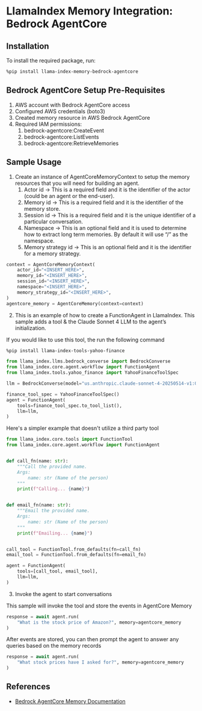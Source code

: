 # LlamaIndex Memory Integration: Bedrock AgentCore

## Installation

To install the required package, run:

```bash
%pip install llama-index-memory-bedrock-agentcore
```

## Bedrock AgentCore Setup Pre-Requisites

1. AWS account with Bedrock AgentCore access
2. Configured AWS credentials (boto3)
3. Created memory resource in AWS Bedrock AgentCore
4. Required IAM permissions:
   1. bedrock-agentcore:CreateEvent
   2. bedrock-agentcore:ListEvents
   3. bedrock-agentcore:RetrieveMemories

## Sample Usage

1. Create an instance of AgentCoreMemoryContext to setup the memory resources that you will need for building an agent.
   1. Actor id → This is a required field and it is the identifier of the actor (could be an agent or the end-user).
   2. Memory id → This is a required field and it is the identifier of the memory store.
   3. Session id → This is a required field and it is the unique identifier of a particular conversation.
   4. Namespace → This is an optional field and it is used to determine how to extract long term memories. By default it will use “/” as the namespace.
   5. Memory strategy id → This is an optional field and it is the identifier for a memory strategy.

```python
context = AgentCoreMemoryContext(
    actor_id="<INSERT_HERE>",
    memory_id="<INSERT_HERE>",
    session_id="<INSERT_HERE>",
    namespace="<INSERT_HERE>",
    memory_strategy_id="<INSERT_HERE>",
)
agentcore_memory = AgentCoreMemory(context=context)
```

2. This is an example of how to create a FunctionAgent in LlamaIndex. This sample adds a tool & the Claude Sonnet 4 LLM to the agent’s initialization.

If you would like to use this tool, the run the following command

```bash
%pip install llama-index-tools-yahoo-finance
```

```python
from llama_index.llms.bedrock_converse import BedrockConverse
from llama_index.core.agent.workflow import FunctionAgent
from llama_index.tools.yahoo_finance import YahooFinanceToolSpec

llm = BedrockConverse(model="us.anthropic.claude-sonnet-4-20250514-v1:0")

finance_tool_spec = YahooFinanceToolSpec()
agent = FunctionAgent(
    tools=finance_tool_spec.to_tool_list(),
    llm=llm,
)
```

Here's a simpler example that doesn't utilize a third party tool

```python
from llama_index.core.tools import FunctionTool
from llama_index.core.agent.workflow import FunctionAgent


def call_fn(name: str):
    """Call the provided name.
    Args:
        name: str (Name of the person)
    """
    print(f"Calling... {name}")


def email_fn(name: str):
    """Email the provided name.
    Args:
        name: str (Name of the person)
    """
    print(f"Emailing... {name}")


call_tool = FunctionTool.from_defaults(fn=call_fn)
email_tool = FunctionTool.from_defaults(fn=email_fn)

agent = FunctionAgent(
    tools=[call_tool, email_tool],
    llm=llm,
)
```

3. Invoke the agent to start conversations

This sample will invoke the tool and store the events in AgentCore Memory

```python
response = await agent.run(
    "What is the stock price of Amazon?", memory=agentcore_memory
)
```

After events are stored, you can then prompt the agent to answer any queries based on the memory records

```python
response = await agent.run(
    "What stock prices have I asked for?", memory=agentcore_memory
)
```

## References

- [Bedrock AgentCore Memory Documentation](https://docs.aws.amazon.com/bedrock-agentcore/latest/devguide/memory-getting-started.html)
